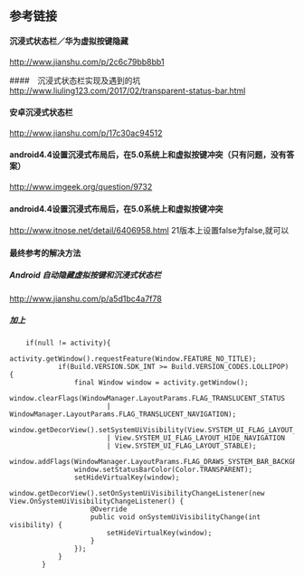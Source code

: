 ## 参考链接
#### 沉浸式状态栏／华为虚拟按键隐藏
http://www.jianshu.com/p/2c6c79bb8bb1

####　沉浸式状态栏实现及遇到的坑
http://www.liuling123.com/2017/02/transparent-status-bar.html

#### 安卓沉浸式状态栏
http://www.jianshu.com/p/17c30ac94512


#### android4.4设置沉浸式布局后，在5.0系统上和虚拟按键冲突（只有问题，没有答案）

http://www.imgeek.org/question/9732

#### android4.4设置沉浸式布局后，在5.0系统上和虚拟按键冲突
http://www.itnose.net/detail/6406958.html
21版本上设置<item name="android:windowTranslucentNavigation">false</item>为false,就可以

#### 最终参考的解决方法
##### Android 自动隐藏虚拟按键和沉浸式状态栏
http://www.jianshu.com/p/a5d1bc4a7f78
##### 加上
```
	if(null != activity){
            activity.getWindow().requestFeature(Window.FEATURE_NO_TITLE);
            if(Build.VERSION.SDK_INT >= Build.VERSION_CODES.LOLLIPOP) {
                final Window window = activity.getWindow();
                window.clearFlags(WindowManager.LayoutParams.FLAG_TRANSLUCENT_STATUS
                        | WindowManager.LayoutParams.FLAG_TRANSLUCENT_NAVIGATION);
                window.getDecorView().setSystemUiVisibility(View.SYSTEM_UI_FLAG_LAYOUT_FULLSCREEN
                        | View.SYSTEM_UI_FLAG_LAYOUT_HIDE_NAVIGATION
                        | View.SYSTEM_UI_FLAG_LAYOUT_STABLE);
                window.addFlags(WindowManager.LayoutParams.FLAG_DRAWS_SYSTEM_BAR_BACKGROUNDS);
                window.setStatusBarColor(Color.TRANSPARENT);
                setHideVirtualKey(window);
                window.getDecorView().setOnSystemUiVisibilityChangeListener(new View.OnSystemUiVisibilityChangeListener() {
                    @Override
                    public void onSystemUiVisibilityChange(int visibility) {
                        setHideVirtualKey(window);
                    }
                });
            }
        }
```